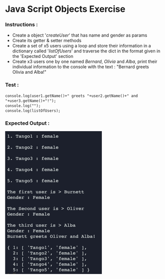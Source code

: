 # Java Script Objects Exercise

### Instructions :
  - Create a object '_createUser_' that has name and gender as params 
  - Create its getter & setter methods
  - Create a set of x5 users using a loop and store their information in a dictionary called '_listOfUsers_' and traverse the dict in the format given in the 'Expected Output' section
  - Create x3 users one by one named _Bernard_, _Olivia_ and _Alba_, print their individual information to the console with the text : "Bernard greets Olivia and Alba!"

### Test :
  ```javascript:
  console.log(user1.getName()+" greets "+user2.getName()+" and "+user3.getName()+"!");
  console.log("");
  console.log(listOfUsers);
  ```

### Expected Output :
  ![alt text](img1.png)
